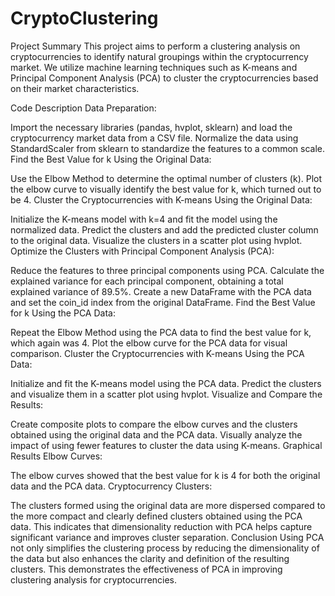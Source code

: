 # CryptoClustering

Project Summary
This project aims to perform a clustering analysis on cryptocurrencies to identify natural groupings within the cryptocurrency market. We utilize machine learning techniques such as K-means and Principal Component Analysis (PCA) to cluster the cryptocurrencies based on their market characteristics.

Code Description
Data Preparation:

Import the necessary libraries (pandas, hvplot, sklearn) and load the cryptocurrency market data from a CSV file.
Normalize the data using StandardScaler from sklearn to standardize the features to a common scale.
Find the Best Value for k Using the Original Data:

Use the Elbow Method to determine the optimal number of clusters (k).
Plot the elbow curve to visually identify the best value for k, which turned out to be 4.
Cluster the Cryptocurrencies with K-means Using the Original Data:

Initialize the K-means model with k=4 and fit the model using the normalized data.
Predict the clusters and add the predicted cluster column to the original data.
Visualize the clusters in a scatter plot using hvplot.
Optimize the Clusters with Principal Component Analysis (PCA):

Reduce the features to three principal components using PCA.
Calculate the explained variance for each principal component, obtaining a total explained variance of 89.5%.
Create a new DataFrame with the PCA data and set the coin_id index from the original DataFrame.
Find the Best Value for k Using the PCA Data:

Repeat the Elbow Method using the PCA data to find the best value for k, which again was 4.
Plot the elbow curve for the PCA data for visual comparison.
Cluster the Cryptocurrencies with K-means Using the PCA Data:

Initialize and fit the K-means model using the PCA data.
Predict the clusters and visualize them in a scatter plot using hvplot.
Visualize and Compare the Results:

Create composite plots to compare the elbow curves and the clusters obtained using the original data and the PCA data.
Visually analyze the impact of using fewer features to cluster the data using K-means.
Graphical Results
Elbow Curves:

The elbow curves showed that the best value for k is 4 for both the original data and the PCA data.
Cryptocurrency Clusters:

The clusters formed using the original data are more dispersed compared to the more compact and clearly defined clusters obtained using the PCA data.
This indicates that dimensionality reduction with PCA helps capture significant variance and improves cluster separation.
Conclusion
Using PCA not only simplifies the clustering process by reducing the dimensionality of the data but also enhances the clarity and definition of the resulting clusters. This demonstrates the effectiveness of PCA in improving clustering analysis for cryptocurrencies.